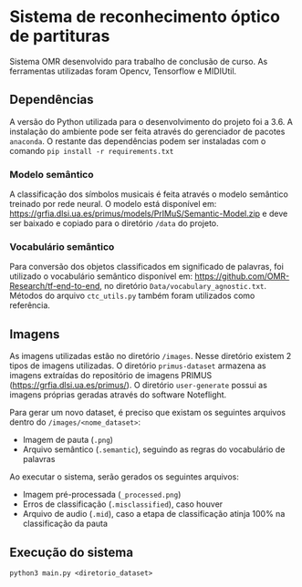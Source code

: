 # Sistema de reconhecimento óptico de partituras

Sistema OMR desenvolvido para trabalho de conclusão de curso. As ferramentas utilizadas foram Opencv, Tensorflow e MIDIUtil.

## Dependências

A versão do Python utilizada para o desenvolvimento do projeto foi a 3.6. A instalação do ambiente pode ser feita através do gerenciador de pacotes `anaconda`. O restante das dependências podem ser instaladas com o comando `pip install -r requirements.txt`

### Modelo semântico

A classificação dos símbolos musicais é feita através o modelo semântico treinado por rede neural. O modelo está disponível em: https://grfia.dlsi.ua.es/primus/models/PrIMuS/Semantic-Model.zip e deve ser baixado e copiado para o diretório `/data` do projeto.

### Vocabulário semântico

Para conversão dos objetos classificados em significado de palavras, foi utilizado o vocabulário semântico disponível em: https://github.com/OMR-Research/tf-end-to-end, no diretório `Data/vocabulary_agnostic.txt`. Métodos do arquivo `ctc_utils.py` também foram utilizados como referência.

## Imagens

As imagens utilizadas estão no diretório `/images`. Nesse diretório existem 2 tipos de imagens utilizadas. O diretório `primus-dataset` armazena as imagens extraídas do repositório de imagens PRIMUS (https://grfia.dlsi.ua.es/primus/). O diretório `user-generate` possui as imagens próprias geradas através do software Noteflight.

Para gerar um novo dataset, é preciso que existam os seguintes arquivos dentro do `/images/<nome_dataset>`:

- Imagem de pauta (`.png`)
- Arquivo semântico (`.semantic`), seguindo as regras do vocabulário de palavras

Ao executar o sistema, serão gerados os seguintes arquivos:

- Imagem pré-processada (`_processed.png`)
- Erros de classificação (`.misclassified`), caso houver
- Arquivo de audio (`.mid`), caso a etapa de classificação atinja 100% na classificação da pauta

## Execução do sistema

`python3 main.py <diretorio_dataset>`
